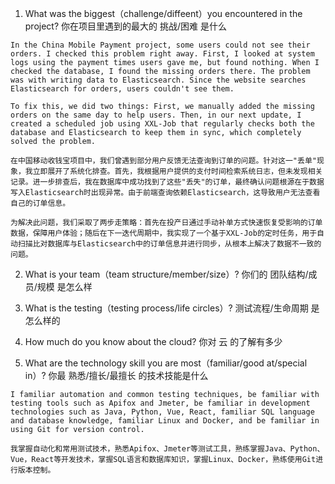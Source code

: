 1. What was the biggest（challenge/diffeent）you encountered in the project? 你在项目里遇到的最大的 挑战/困难 是什么
```
In the China Mobile Payment project, some users could not see their orders. I checked this problem right away. First, I looked at system logs using the payment times users gave me, but found nothing. When I checked the database, I found the missing orders there. The problem was with writing data to Elasticsearch. Since the website searches Elasticsearch for orders, users couldn't see them.

To fix this, we did two things: First, we manually added the missing orders on the same day to help users. Then, in our next update, I created a scheduled job using XXL-Job that regularly checks both the database and Elasticsearch to keep them in sync, which completely solved the problem.

在中国移动收钱宝项目中，我们曾遇到部分用户反馈无法查询到订单的问题。针对这一"丢单"现象，我立即展开了系统化排查。首先，我根据用户提供的支付时间检索系统日志，但未发现相关记录。进一步排查后，我在数据库中成功找到了这些"丢失"的订单，最终确认问题根源在于数据写入Elasticsearch时出现异常。由于前端查询依赖Elasticsearch，这导致用户无法查看自己的订单信息。

为解决此问题，我们采取了两步走策略：首先在投产日通过手动补单方式快速恢复受影响的订单数据，保障用户体验；随后在下一迭代周期中，我实现了一个基于XXL-Job的定时任务，用于自动扫描比对数据库与Elasticsearch中的订单信息并进行同步，从根本上解决了数据不一致的问题。
```

2. What is your team（team structure/member/size）? 你们的 团队结构/成员/规模 是怎么样

3. What is the testing（testing process/life circles）? 测试流程/生命周期 是怎么样的

4. How much do you know about the cloud? 你对 云 的了解有多少

5. What are the technology skill you are most（familiar/good at/special in）? 你最 熟悉/擅长/最擅长 的技术技能是什么
```
I familiar automation and common testing techniques, be familiar with testing tools such as Apifox and Jmeter, be familiar in development technologies such as Java, Python, Vue, React, familiar SQL language and database knowledge, familiar Linux and Docker, and be familiar in using Git for version control.

我掌握自动化和常用测试技术，熟悉Apifox、Jmeter等测试工具，熟练掌握Java、Python、Vue，React等开发技术，掌握SQL语言和数据库知识，掌握Linux、Docker，熟练使用Git进行版本控制。
```